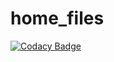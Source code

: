 # home_files

[![Codacy Badge](https://api.codacy.com/project/badge/Grade/daa5ab1948ba470181b7b7edf7bfb035)](https://app.codacy.com/gh/fslmultiservice22/home_files?utm_source=github.com&utm_medium=referral&utm_content=fslmultiservice22/home_files&utm_campaign=Badge_Grade)
